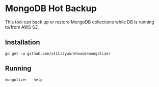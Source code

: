 # MongoDB Hot Backup

This tool can back up or restore MongoDB collections while DB is running to/from AWS S3.

## Installation
```
go get -u github.com/utilitywarehouse/mongolizer
```
## Running
```
mongolizer --help
```
